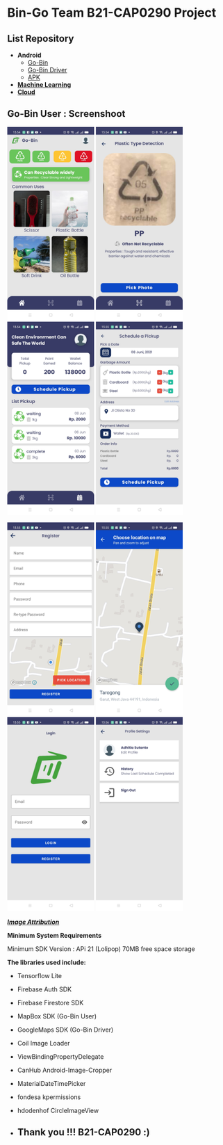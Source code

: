# Bin-Go Team B21-CAP0290 Project
## List Repository
- **Android**
    - [Go-Bin](https://github.com/bingobangkit/bingo-bangkit)
    - [Go-Bin Driver](https://github.com/bingobangkit/Go-Bin-Driver)
    - [APK](https://drive.google.com/drive/folders/16s5QxPfTgHrE7wNvrvIx3nfmMUIeLjmx)
 - **[Machine Learning](https://github.com/bingobangkit/Go-Bin-ML-Model)**
 - **[Cloud](https://github.com/bingobangkit/Cloud)**
## Go-Bin User : Screenshoot
<p float="left">
  <img src="https://github.com/bingobangkit/bingo-bangkit/blob/master/Screenshot%20GoBin/home.jpg" width="200" />
  <img src="https://github.com/bingobangkit/bingo-bangkit/blob/master/Screenshot%20GoBin/detection.jpg" width="200" /> 
  <img src="https://github.com/bingobangkit/bingo-bangkit/blob/master/Screenshot%20GoBin/listpickup.jpg" width="200" />
  <img src="https://github.com/bingobangkit/bingo-bangkit/blob/master/Screenshot%20GoBin/order.jpg" width="200" />
</p>

<p float="left">
  <img src="https://github.com/bingobangkit/bingo-bangkit/blob/master/Screenshot%20GoBin/register.jpg" width="200" />
  <img src="https://github.com/bingobangkit/bingo-bangkit/blob/master/Screenshot%20GoBin/picklocation.jpg" width="200" />
  <img src="https://github.com/bingobangkit/bingo-bangkit/blob/master/Screenshot%20GoBin/login.jpg" width="200" /> 
  <img src="https://github.com/bingobangkit/bingo-bangkit/blob/master/Screenshot%20GoBin/settings.jpg" width="200" />
</p>

***[Image Attribution](https://github.com/bingobangkit/bingo-bangkit/blob/master/Screenshot%20GoBin/image_attribution.md)***

****Minimum System Requirements****

Minimum SDK Version : APi 21 (Lolipop)
70MB free space storage

****The libraries used include:****
- Tensorflow Lite
- Firebase Auth SDK
- Firebase Firestore SDK
- MapBox SDK (Go-Bin User)
- GoogleMaps SDK (Go-Bin Driver)
- Coil Image Loader
- ViewBindingPropertyDelegate
- CanHub Android-Image-Cropper
- MaterialDateTimePicker
- fondesa kpermissions
- hdodenhof CircleImageView


 - ## Thank you !!! B21-CAP0290 :)
